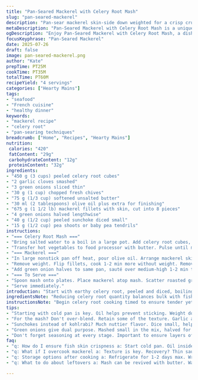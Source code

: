 ```yaml
---
title: "Pan-Seared Mackerel with Celery Root Mash"
slug: "pan-seared-mackerel"
description: "Pan-sear mackerel skin-side down weighted for a crisp crust. Celery root cubes cook 20 min with garlic and green onions, blitzed with softened butter and chives replacing parsley. Swap microgreens for pea shoots. Finish with sunchoke dice instead of kohlrabi. Oil drizzle and roasted green onions bring sharpness. Rest mackerel briefly off heat. Mix salt and pepper at each step. Mash not too smooth, some texture stays. Quick, earthy, bright herbal notes, a twist on traditional celery root mash. Cooking times slightly adapted for texture and flavor retention."
metaDescription: "Pan-Seared Mackerel with Celery Root Mash is a unique twist on a classic dish. Crisp fish, earthy mash, bright herbs for a delightful flavor."
ogDescription: "Enjoy Pan-Seared Mackerel with Celery Root Mash, a dish that brings together crispy mackerel and creamy, textured mash for a memorable meal."
focusKeyphrase: "Pan-Seared Mackerel"
date: 2025-07-26
draft: false
image: pan-seared-mackerel.png
author: "Kate"
prepTime: PT25M
cookTime: PT35M
totalTime: PT60M
recipeYield: "4 servings"
categories: ["Hearty Mains"]
tags:
- "seafood"
- "French cuisine"
- "healthy dinner"
keywords:
- "mackerel recipe"
- "celery root"
- "pan-searing techniques"
breadcrumb: ["Home", "Recipes", "Hearty Mains"]
nutrition: 
 calories: "420"
 fatContent: "29g"
 carbohydrateContent: "12g"
 proteinContent: "32g"
ingredients:
- "450 g (3 cups) peeled celery root cubes"
- "2 garlic cloves smashed"
- "3 green onions sliced thin"
- "30 g (1 cup) chopped fresh chives"
- "75 g (1/3 cup) softened unsalted butter"
- "30 ml (2 tablespoons) olive oil plus extra for finishing"
- "675 g (1 1/2 lb) mackerel fillets with skin, cut into 8 pieces"
- "4 green onions halved lengthwise"
- "40 g (1/2 cup) peeled sunchoke diced small"
- "15 g (1/2 cup) pea shoots or baby pea tendrils"
instructions:
- "=== Celery Root Mash ==="
- "Bring salted water to a boil in a large pot. Add celery root cubes, cook 20 min. Two minutes before done, toss in smashed garlic and sliced green onions. Drain immediately after cooking. Mix in chopped chives."
- "Transfer hot vegetables to food processor with butter. Pulse until mostly smooth but retaining some texture. Season with salt and pepper. Keep warm."
- "=== Mackerel ==="
- "In large nonstick pan off heat, pour olive oil. Arrange mackerel skin-side down. Salt and pepper. Weigh down fillets with a heavy pan or plate to press skin flat. Heat over medium-high for 5 min until skin crisps and browns deeply."
- "Remove weight. Flip fillets, cook 1-2 min more without weight. Remove fish, set aside on warm plate."
- "Add green onion halves to same pan, sauté over medium-high 1-2 min till slightly charred. Season with salt and pepper."
- "=== To Serve ==="
- "Spoon mash onto plates. Place mackerel atop mash. Scatter roasted green onions, sunchoke dices, and pea shoots over. Finish with a drizzle of good olive oil. Crack black pepper freely."
- "Serve immediately."
introduction: "Start with earthy celery root, peeled and diced, boiling in salted water. Garlic and sliced green onions join just before draining, adding a sharp aromatic punch. Blend with butter and chives for herbal brightness. This mash keeps some tooth against the creaminess—no overblending here. Skin-on mackerel, portioned and salted, hits an olive oil pool off heat. Weight presses skin flat for a crisp sear in 5 minutes. Flip carefully for a quick finish. Charred green onions sizzle in same pan, picking up fishiness and caramel sweetness. Sunchoke dices swap in for kohlrabi — a nutty ground note. Pea shoots replace cresson for fresh green pop. A drizzle of oil, a crack of pepper. Simple, focused, full of layers."
ingredientsNote: "Reducing celery root quantity balances bulk with fish. Chives swap parsley to brighten with slight oniony freshness. Garlic remains mild, blended into mash. Sunchoke replaces kohlrabi to avoid strong cabbage notes but retain texture. Pea shoots offer delicate greenery instead of peppery cresson. Olive oil quantity scales with stovetop searing needs, extra for finishing gives fruity lift. Butter softened not melted ensures emulsion with mash. Mackerel cut into 8 portions for quick even cooking and skin crispness. Green onions diced small in mash; halved for roasting to shift texture and flavor. All produce fresh and peeled thoroughly. Season each element carefully through process."
instructionsNote: "Begin celery root cooking timed to ensure tender yet firm cubes. Adding garlic and green onions late prevents overpowering cooking loss, adding freshness. Drain quickly, stir in herbs before blitzing. Processor pulses retain texture versus puree. Technique for crisp mackerel skin crucial—start with cold pan oil off heat placing fish to prevent sticking and curling. Weighting down ensures contact for browning. Flip briefly, avoid overcooking flesh. Immediately remove fish after cooking to rest; skin remains crisp. Using same pan for onions adds fond flavor, sauté till slightly charred, not limp. Assembly goes from warm mash mound, fish top, scatter greens and diced sunchoke contrasting crunch. Olive oil drizzle finishes with fruitiness, pepper brightens. Serve hot. Timing tweaked ±5 min for precise textures."
tips:
- "Starting with cold pan is key. Oil helps prevent sticking. Weight down the mackerel for crispy skin. Press firmly, but don’t overdo it. Rising temperatures mean better crust. Salt and pepper both sides before cooking. This enhances flavor. Timing? Crucial. Too long means dryness. Flip gently."
- "For the mash? Don't over-blend. Retain some of the texture. Garlic adds a nice note if added late. Green onions bring brightness. Mix chives in well. They add oniony freshness. Serve warm. Mash should contrast texture of fish. Use less salt in the water. Balances with mackerel."
- "Sunchokes instead of kohlrabi? Much nuttier flavor. Dice small, helps with cooking. Pea shoots as garnish? Great choice. Fresh and slightly sweet. Olive oil makes a difference. Great finishing flavor. Drizzle over just before serving. Adds depth and richness. Always taste as you go."
- "Green onions give dual purpose. Mashed small in the mix, halved for charring. This brings sweetness to contrast mackerel. Keep the boiling time short. Prevents mushiness; seek tender yet firm cubes. Drain immediately. Stirring in the herbs must happen while hot. Better infusion."
- "Don't forget seasoning at every stage. Important to ensure layers of flavor. Control your heat. Moderate to ensure fish cooks through without burning skin. Resting fish helps. Keeps the crispness intact. Timing for cooking mackerel adjusted for thickness. Every piece varies slightly."
faq:
- "q: How do I ensure fish skin crispness a: Start cold pan. Oil inside. Weight fish down. Medium-high heat. Watch closely. Flip once skin's golden. Quick on second side, 1-2 min. Rest before serving."
- "q: What if I overcook mackerel a: Texture is key. Recovery? Thin sauce on the side could help. Relies on moisture. Adding broth while serving also retains flavor. Herbs help counter dryness."
- "q: Storage options after cooking a: Refrigerate for 1-2 days max. Wrap tightly. Keeps flavors, but not same texture. Can also freeze, but best eaten fresh. Reheat gently, avoid microwave."
- "q: What to do about leftovers a: Mash can be revived with butter. Warm gently. Fish won't be same, but edible. Use in salads if you must. Last resort but acceptable."

---
```

